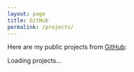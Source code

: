 ```yaml
---
layout: page
title: GitHub
permalink: /projects/
---
```


Here are my public projects from [GitHub](https://github.com/ojitha):

<div id="projects-container">
  <p>Loading projects...</p>
</div>

<script>
async function loadGitHubProjects() {
  try {
    const response = await fetch('https://api.github.com/users/ojitha/repos?type=public&sort=updated&per_page=100');
    const repos = await response.json();
    
    const excludeList = ['ojitha.github.io', 'blog','JSFEx1'];
    const publicRepos = repos
      .filter(repo => !repo.fork && !excludeList.includes(repo.name))
      .sort((a, b) => new Date(b.created_at) - new Date(a.created_at));
    
    let tableHTML = `
      <table style="width: 100%; border-collapse: collapse; margin: 20px 0;">
        <thead>
          <tr style="background-color: #f8f9fa;">
            <th style="border: 1px solid #dee2e6; padding: 12px; text-align: left;">Project</th>
            <th style="border: 1px solid #dee2e6; padding: 12px; text-align: left;">Description</th>
            <th style="border: 1px solid #dee2e6; padding: 12px; text-align: left;">Website</th>
            <th style="border: 1px solid #dee2e6; padding: 12px; text-align: left;">Created</th>
          </tr>
        </thead>
        <tbody>
    `;
    
    publicRepos.forEach(repo => {
      const description = repo.description || 'No description available';
      const date = new Date(repo.created_at);
      const createdDate = `${String(date.getMonth() + 1).padStart(2, '0')}/${String(date.getDate()).padStart(2, '0')}/${date.getFullYear()}`;
      const websiteUrl = repo.homepage ? `<a href="${repo.homepage}" target="_blank" style="color: #007bff; text-decoration: none;">🌐 Visit</a>` : '-';
      tableHTML += `
        <tr>
          <td style="border: 1px solid #dee2e6; padding: 12px;">
            <a href="${repo.html_url}" target="_blank" style="color: #007bff; text-decoration: none;">${repo.name}</a>
          </td>
          <td style="border: 1px solid #dee2e6; padding: 12px;">${description}</td>
          <td style="border: 1px solid #dee2e6; padding: 12px;">${websiteUrl}</td>
          <td style="border: 1px solid #dee2e6; padding: 12px;">${createdDate}</td>
        </tr>
      `;
    });
    
    tableHTML += `
        </tbody>
      </table>
      <p style="color: #6c757d; font-size: 0.9em;">Total: ${publicRepos.length} public repositories</p>
    `;
    
    document.getElementById('projects-container').innerHTML = tableHTML;
  } catch (error) {
    document.getElementById('projects-container').innerHTML = '<p style="color: #dc3545;">Error loading projects. Please try again later.</p>';
  }
}

loadGitHubProjects();
</script>

